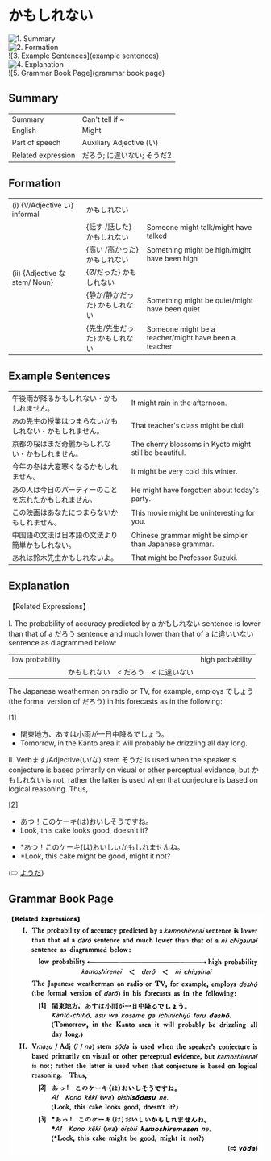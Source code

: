 # かもしれない

![1. Summary](summary)<br>
![2. Formation](formation)<br>
![3. Example Sentences](example sentences)<br>
![4. Explanation](explanation)<br>
![5. Grammar Book Page](grammar book page)<br>


## Summary

<table><tr>   <td>Summary</td>   <td>Can't tell if ~</td></tr><tr>   <td>English</td>   <td>Might</td></tr><tr>   <td>Part of speech</td>   <td>Auxiliary Adjective (い)</td></tr><tr>   <td>Related expression</td>   <td>だろう; に違いない; そうだ2</td></tr></table>

## Formation

<table class="table"> <tbody><tr class="tr head"> <td class="td"><span class="numbers">(i)</span> <span> <span class="bold">{V/Adjective い}    informal</span></span></td> <td class="td"><span class="concept">かもしれない</span> </td> <td class="td"><span>&nbsp;</span></td> </tr> <tr class="tr"> <td class="td"><span>&nbsp;</span></td> <td class="td"><span>{話す /話した} <span class="concept">かもしれない</span></span></td> <td class="td"><span>Someone    might talk/might have talked</span></td> </tr> <tr class="tr"> <td class="td"><span>&nbsp;</span></td> <td class="td"><span>{高い /高かった} <span class="concept">かもしれない</span></span></td> <td class="td"><span>Something    might be high/might have been high</span></td> </tr> <tr class="tr head"> <td class="td"><span class="numbers">(ii)</span> <span> <span class="bold">{Adjective な stem/   Noun}</span></span></td> <td class="td"><span>{<span class="concept">Ø</span>/<span class="concept">だった</span>} <span class="concept">かもしれない</span></span> </td> <td class="td"><span>&nbsp;</span></td> </tr> <tr class="tr"> <td class="td"><span>&nbsp;</span></td> <td class="td"><span>{</span><span>静か</span><span>/</span><span>静か<span class="concept">だった</span></span><span>} <span class="concept">かもしれない</span></span> </td> <td class="td"><span>Something    might be quiet/might have been quiet</span></td> </tr> <tr class="tr"> <td class="td"><span>&nbsp;</span></td> <td class="td"><span>{</span><span>先生</span><span>/</span><span>先生<span class="concept">だった</span></span><span>} <span class="concept">かもしれない</span></span> </td> <td class="td"><span>Someone    might be a teacher/might have been a teacher</span></td> </tr></tbody></table>

## Example Sentences

<table><tr>   <td>午後雨が降るかもしれない・かもしれません。</td>   <td>It might rain in the afternoon.</td></tr><tr>   <td>あの先生の授業はつまらないかもしれない・かもしれません。</td>   <td>That teacher's class might be dull.</td></tr><tr>   <td>京都の桜はまだ奇麗かもしれない・かもしれません。</td>   <td>The cherry blossoms in Kyoto might still be beautiful.</td></tr><tr>   <td>今年の冬は大変寒くなるかもしれません。</td>   <td>It might be very cold this winter.</td></tr><tr>   <td>あの人は今日のパーティーのことを忘れたかもしれません。</td>   <td>He might have forgotten about today's party.</td></tr><tr>   <td>この映画はあなたにつまらないかもしれません。</td>   <td>This movie might be uninteresting for you.</td></tr><tr>   <td>中国語の文法は日本語の文法より簡単かもしれない。</td>   <td>Chinese grammar might be simpler than Japanese grammar.</td></tr><tr>   <td>あれは鈴木先生かもしれないよ。</td>   <td>That might be Professor Suzuki.</td></tr></table>

## Explanation

<p>【Related Expressions】</p>  <p>I. The probability of accuracy predicted by a <span class="cloze">かもしれない</span> sentence is lower than that of a だろう sentence and much lower than that of a に違いいない sentence as diagrammed below:</p>  <table class="table"> <tbody> <tr class="tr"> <td class="td">low probability</td> <td class="td"></td> <td class="td"></td> <td class="td"></td> <td class="td">high probability</td> </tr> <tr class="tr"> <td class="td"></td> <td class="td"><span class="cloze">かもしれない</span></td> <td class="td">< だろう</td> <td class="td">< に違いない</td> <td class="td"></td> </tr> </tbody> </table>  <p>The Japanese weatherman on radio or TV, for example, employs でしょう (the formal version of だろう) in his forecasts as in the following:</p>  <p>[1]</p>  <ul> <li>関東地方、あすは小雨が一日中降るでしょう。</li> <li>Tomorrow, in the Kanto area it will probably be drizzling all day long.</li> </ul>  <p>II. Verbます/Adjective(い/な) stem そうだ is used when the speaker's conjecture is based primarily on visual or other perceptual evidence, but かもしれない is not; rather the latter is used when that conjecture is based on logical reasoning. Thus,</p>  <p>[2]</p>  <ul> <li>あつ！このケーキ(は)おいしそうですね。</li> <li>Look, this cake looks good, doesn't it?</li> </ul>  <ul> <li>*あつ！このケーキ(は)おいしい<span class="cloze">かもしれません</span>ね。</li> <li>*Look, this cake might be good, might it not?</li> </ul>  <p>(⇨ <a href="#㊦ ようだ">ようだ</a>)</p>

## Grammar Book Page

![](../img/Basicかもしれない.png)

